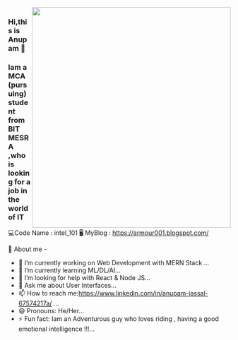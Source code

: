 <img align="right"  src="https://imgur.com/Tm0GqyD.png" width="450"  height="500">

### Hi,this is Anupam 👋

### Iam a MCA (pursuing) student from BIT MESRA ,who is looking for a job in the world of IT 
💻Code Name : intel_101
🖥️ MyBlog : https://armour001.blogspot.com/

🤠 About me -

- 🔭 I’m currently working on Web Development with MERN Stack ...
- 🌱 I’m currently learning ML/DL/AI...
- 🤔 I’m looking for help with React & Node JS...
- 💬 Ask me about User Interfaces...
- 📫 How to reach me:https://www.linkedin.com/in/anupam-jassal-67574217a/ ...
- 😄 Pronouns: He/Her...
- ⚡ Fun fact: Iam an Adventurous guy who loves riding , having a good emotional intelligence !!!...
